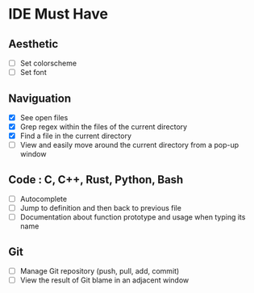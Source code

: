# IDE Must Have

## Aesthetic

- [ ] Set colorscheme
- [ ] Set font

## Naviguation

- [x] See open files
- [x] Grep regex within the files of the current directory
- [x] Find a file in the current directory
- [ ] View and easily move around the current directory from a pop-up window

## Code : C, C++, Rust, Python, Bash

- [ ] Autocomplete
- [ ] Jump to definition and then back to previous file
- [ ] Documentation about function prototype and usage when typing its name

## Git

- [ ] Manage Git repository (push, pull, add, commit)
- [ ] View the result of Git blame in an adjacent window

